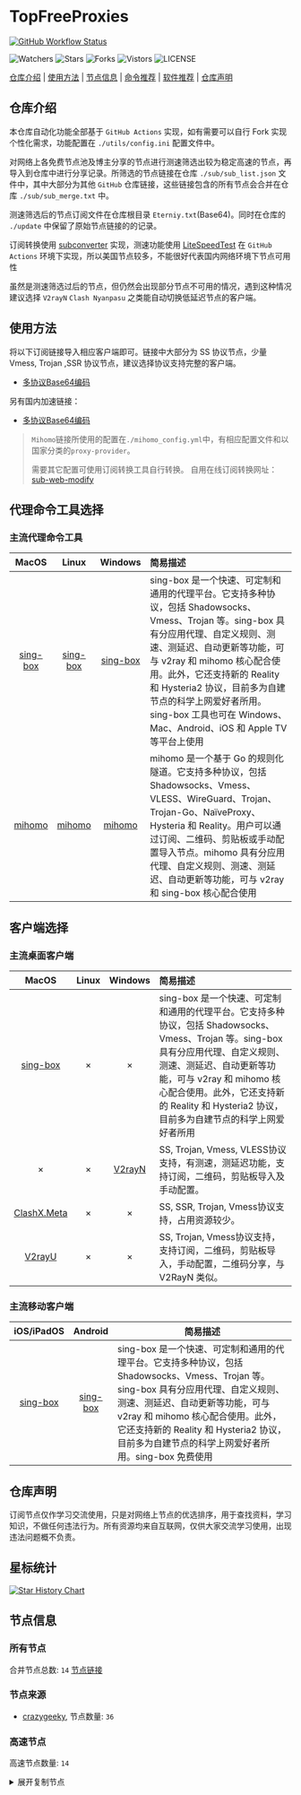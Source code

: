 # TopFreeProxies
[![GitHub Workflow Status](https://github.com/469138946ba5fa/docker-arch-subs-topfreeproxies/actions/workflows/actions.yml/badge.svg)](https://github.com/469138946ba5fa/docker-arch-subs-topfreeproxies/actions/workflows/actions.yml) 

![Watchers](https://img.shields.io/github/watchers/469138946ba5fa/docker-arch-subs-topfreeproxies) ![Stars](https://img.shields.io/github/stars/469138946ba5fa/docker-arch-subs-topfreeproxies) ![Forks](https://img.shields.io/github/forks/469138946ba5fa/docker-arch-subs-topfreeproxies) ![Vistors](https://visitor-badge.laobi.icu/badge?page_id=469138946ba5fa.docker-arch-subs-topfreeproxies) ![LICENSE](https://img.shields.io/badge/license-CC%20BY--SA%204.0-green.svg)

[仓库介绍](https://github.com/469138946ba5fa/docker-arch-subs-topfreeproxies/tree/master/topfreeproxies#仓库介绍) | [使用方法](https://github.com/469138946ba5fa/docker-arch-subs-topfreeproxies/tree/master/topfreeproxies#使用方法) | [节点信息](https://github.com/469138946ba5fa/docker-arch-subs-topfreeproxies/tree/master/topfreeproxies#节点信息) | [命令推荐](https://github.com/469138946ba5fa/docker-arch-subs-topfreeproxies/tree/master/topfreeproxies#代理命令工具选择) | [软件推荐](https://github.com/469138946ba5fa/docker-arch-subs-topfreeproxies/tree/master/topfreeproxies#客户端选择) | [仓库声明](https://github.com/469138946ba5fa/docker-arch-subs-topfreeproxies/tree/master/topfreeproxies#仓库声明)

## 仓库介绍
本仓库自动化功能全部基于 `GitHub Actions` 实现，如有需要可以自行 Fork 实现个性化需求，功能配置在 `./utils/config.ini` 配置文件中。

对网络上各免费节点池及博主分享的节点进行测速筛选出较为稳定高速的节点，再导入到仓库中进行分享记录。所筛选的节点链接在仓库 `./sub/sub_list.json` 文件中，其中大部分为其他 `GitHub` 仓库链接，这些链接包含的所有节点会合并在仓库 `./sub/sub_merge.txt` 中。

测速筛选后的节点订阅文件在仓库根目录 `Eterniy.txt`(Base64)。同时在仓库的 `./update` 中保留了原始节点链接的的记录。

订阅转换使用 [subconverter](https://github.com/tindy2013/subconverter) 实现，测速功能使用 [LiteSpeedTest](https://github.com/xxf098/LiteSpeedTest) 在 `GitHub Actions` 环境下实现，所以美国节点较多，不能很好代表国内网络环境下节点可用性

虽然是测速筛选过后的节点，但仍然会出现部分节点不可用的情况，遇到这种情况建议选择 `V2rayN` `Clash Nyanpasu` 之类能自动切换低延迟节点的客户端。

## 使用方法
将以下订阅链接导入相应客户端即可。链接中大部分为 SS 协议节点，少量 Vmess, Trojan ,SSR 协议节点，建议选择协议支持完整的客户端。

- [多协议Base64编码](https://raw.githubusercontent.com/469138946ba5fa/docker-arch-subs-topfreeproxies/master/topfreeproxies/Eterniy.txt)

另有国内加速链接：  

- [多协议Base64编码](https://gh-proxy.com/https://raw.githubusercontent.com/469138946ba5fa/docker-arch-subs-topfreeproxies/master/topfreeproxies/Eternity.txt)  

>`Mihomo`链接所使用的配置在`./mihomo_config.yml`中，有相应配置文件和以国家分类的`proxy-provider`。
>
>需要其它配置可使用订阅转换工具自行转换。
>自用在线订阅转换网址：[sub-web-modify](https://sub.v1.mk/)

## 代理命令工具选择
### 主流代理命令工具
|                            MacOS                             |                            Linux                             |                           Windows                            | 简易描述                                           |
| :----------------------------------------------------------: | :----------------------------------------------------------: | :----------------------------------------------------------: | :------------------------------------------------- |
| [sing-box](https://github.com/SagerNet/sing-box/releases) | [sing-box](https://github.com/SagerNet/sing-box/releases) | [sing-box](https://github.com/SagerNet/sing-box/releases) | 	sing-box 是一个快速、可定制和通用的代理平台。它支持多种协议，包括 Shadowsocks、Vmess、Trojan 等。sing-box 具有分应用代理、自定义规则、测速、测延迟、自动更新等功能，可与 v2ray 和 mihomo 核心配合使用。此外，它还支持新的 Reality 和 Hysteria2 协议，目前多为自建节点的科学上网爱好者所用。sing-box 工具也可在 Windows、Mac、Android、iOS 和 Apple TV 等平台上使用 |
| [mihomo](https://github.com/MetaCubeX/mihomo/releases) | [mihomo](https://github.com/MetaCubeX/mihomo/releases) | [mihomo](https://github.com/MetaCubeX/mihomo/releases) | mihomo 是一个基于 Go 的规则化隧道。它支持多种协议，包括 Shadowsocks、Vmess、VLESS、WireGuard、Trojan、Trojan-Go、NaïveProxy、Hysteria 和 Reality。用户可以通过订阅、二维码、剪贴板或手动配置导入节点。mihomo 具有分应用代理、自定义规则、测速、测延迟、自动更新等功能，可与 v2ray 和 sing-box 核心配合使用 |

## 客户端选择
### 主流桌面客户端
|                            MacOS                             |                            Linux                             |                           Windows                            | 简易描述                                           |
| :----------------------------------------------------------: | :----------------------------------------------------------: | :----------------------------------------------------------: | :------------------------------------------------- |
| [sing-box](https://testflight.apple.com/join/AcqO44FH) |                              ×                               |                              ×                               | 	sing-box 是一个快速、可定制和通用的代理平台。它支持多种协议，包括 Shadowsocks、Vmess、Trojan 等。sing-box 具有分应用代理、自定义规则、测速、测延迟、自动更新等功能，可与 v2ray 和 mihomo 核心配合使用。此外，它还支持新的 Reality 和 Hysteria2 协议，目前多为自建节点的科学上网爱好者所用 |
|                              ×                               |                              ×                               |      [V2rayN](https://github.com/2dust/v2rayN/releases)      | SS, Trojan, Vmess, VLESS协议支持，有测速，测延迟功能，支持订阅，二维码，剪贴板导入及手动配置。                 |
|   [ClashX.Meta](https://github.com/MetaCubeX/ClashX.Meta)   |                              ×                               |                              ×                               | SS, SSR, Trojan, Vmess协议支持，占用资源较少。                   |
|      [V2rayU](https://github.com/yanue/V2rayU/releases)      |                              ×                               |                              ×                               | SS, Trojan, Vmess协议支持，支持订阅，二维码，剪贴板导入，手动配置，二维码分享，与 V2RayN 类似。                        |

### 主流移动客户端
|                          iOS/iPadOS                          |                           Android                            | 简易描述                                                     |
| :----------------------------------------------------------: | :----------------------------------------------------------: | ------------------------------------------------------------ |
| [sing-box](https://testflight.apple.com/join/AcqO44FH) | [sing-box](https://github.com/SagerNet/sing-box/releases) | sing-box 是一个快速、可定制和通用的代理平台。它支持多种协议，包括 Shadowsocks、Vmess、Trojan 等。sing-box 具有分应用代理、自定义规则、测速、测延迟、自动更新等功能，可与 v2ray 和 mihomo 核心配合使用。此外，它还支持新的 Reality 和 Hysteria2 协议，目前多为自建节点的科学上网爱好者所用。sing-box 免费使用 |

## 仓库声明
订阅节点仅作学习交流使用，只是对网络上节点的优选排序，用于查找资料，学习知识，不做任何违法行为。所有资源均来自互联网，仅供大家交流学习使用，出现违法问题概不负责。

## 星标统计
<a href="https://star-history.com/#469138946ba5fa/docker-arch-subs-topfreeproxies&Date">
  <picture>
    <source media="(prefers-color-scheme: dark)" srcset="https://api.star-history.com/svg?repos=469138946ba5fa/docker-arch-subs-topfreeproxies&type=Date&theme=dark" />
    <source media="(prefers-color-scheme: light)" srcset="https://api.star-history.com/svg?repos=469138946ba5fa/docker-arch-subs-topfreeproxies&type=Date" />
    <img alt="Star History Chart" src="https://api.star-history.com/svg?repos=469138946ba5fa/docker-arch-subs-topfreeproxies&type=Date" />
  </picture>
</a>

## 节点信息
### 所有节点
合并节点总数: `14`
[节点链接](https://raw.githubusercontent.com/469138946ba5fa/docker-arch-subs-topfreeproxies/master/topfreeproxies/sub/sub_merge_base64.txt)

### 节点来源
- [crazygeeky](https://www.crazygeeky.com/), 节点数量: `36`

### 高速节点
高速节点数量: `14`
<details>
  <summary>展开复制节点</summary>

    trojan://0b1371aa-649d-41dc-9126-338c87936500@95.164.33.62:443?allowInsecure=1&sni=sourceforge.net&ws=1&wspath=%2525252Fwebsocket#_US_%E7%BE%8E%E5%9B%BD%202
    vmess://eyJ2IjoiMiIsInBzIjoiX1VTX+e+juWbvSIsImFkZCI6InJ1c3NpYS5jb20iLCJwb3J0IjoiODg4MCIsInR5cGUiOiJub25lIiwiaWQiOiI2NGE1N2I1Zi00NWUwLTQwYzMtODMxNi05N2QwZmY1M2ZkOTYiLCJhaWQiOiIwIiwibmV0Ijoid3MiLCJwYXRoIjoiL2FwaS92My9kb3dubG9hZC5nZXRGaWxlIiwiaG9zdCI6InNzc3ViLnYyLjAwMS5zc3JzdWIuY29tIiwidGxzIjoiIn0=
    vmess://eyJ2IjoiMiIsInBzIjoiX0NOX+S4reWbvS0+8J+HuvCfh7hfVVNf576O5Zu9IDIiLCJhZGQiOiJkYXRhLXVzLXYxLnNod2pma3cuY24iLCJwb3J0IjoiMjA0MDEiLCJ0eXBlIjoibm9uZSIsImlkIjoiYjE0NzhlMjQtNDkxNi0zYWJlLThmMTctMTU5MzEwMTJlY2JlIiwiYWlkIjoiMCIsIm5ldCI6IndzIiwicGF0aCI6Ii9kZWJpYW4iLCJob3N0IjoiZGF0YS11cy12MS5zaHdqZmt3LmNuIiwidGxzIjoiIn0=
    vmess://eyJ2IjoiMiIsInBzIjoiX0NOX+S4reWbvS0+8J+HuvCfh7hfVVNf576O5Zu9IiwiYWRkIjoiMTAzLjE4NC40NS4xOTEiLCJwb3J0IjoiMjA5NSIsInR5cGUiOiJub25lIiwiaWQiOiJiM2M3NmYwZS1mMmM2LTQ1MTgtOWRkYy1iMjFiMzMzOWQ1NTAiLCJhaWQiOiIwIiwibmV0Ijoid3MiLCJwYXRoIjoiL2IzYzc2ZjBlLWYyYzYtNDUxOC05ZGRjLWIyMWIzMzM5ZDU1MC12bSIsImhvc3QiOiJybi55aWNhbm55LmNvbSIsInRscyI6IiJ9
    vmess://eyJ2IjoiMiIsInBzIjoiX1VTX+e+juWbvSAzIiwiYWRkIjoiY2ZjZG4xLnNhbmZlbmNkbjkuY29tIiwicG9ydCI6IjIwOTUiLCJ0eXBlIjoibm9uZSIsImlkIjoiZTgzZjI3YzQtYjFjYi00MzExLTkwN2MtZWExNmQzMjM0OGUxIiwiYWlkIjoiMCIsIm5ldCI6IndzIiwicGF0aCI6Ii92aWRlby9xWVp1ZTR6YVdTIiwiaG9zdCI6InVzODJwUnp4RE1iLmZ6YnFmcnNlLnh5eiIsInRscyI6IiJ9
    ss://Y2hhY2hhMjAtaWV0Zi1wb2x5MTMwNTpsV2FHUFZGam1uYWc@205.134.180.139:443#_US_%E7%BE%8E%E5%9B%BD%204
    vmess://eyJ2IjoiMiIsInBzIjoiX0NOX+S4reWbvS0+8J+HuvCfh7hfVVNf576O5Zu9IDMiLCJhZGQiOiIxODMuMjQwLjE3OS4yMDciLCJwb3J0IjoiMzAwMTMiLCJ0eXBlIjoibm9uZSIsImlkIjoiNWJkNTg5OWEtNGI3OC00ZDc1LTg1NzAtNGQyMWI0MzQyMmM0IiwiYWlkIjoiMCIsIm5ldCI6InRjcCIsInBhdGgiOiIvdmlkZW8vcVladWU0emFXUyIsImhvc3QiOiJ1czgycFJ6eERNYi5memJxZnJzZS54eXoiLCJ0bHMiOiIifQ==
    trojan://TNDSJfNv@36.151.195.48:4603?allowInsecure=0#_GB_%E8%8B%B1%E5%9B%BD%202
    ss://YWVzLTEyOC1nY206c2hhZG93c29ja3M@212.102.53.80:443#_GB_%E8%8B%B1%E5%9B%BD
    vmess://eyJ2IjoiMiIsInBzIjoiX1JVX+S/hOe9l+aWr+iBlOmCpiIsImFkZCI6IjQ1LjEzNi4yNDUuMjQwIiwicG9ydCI6IjEyOTEwIiwidHlwZSI6Im5vbmUiLCJpZCI6IjgyNTljYjFjLWRkNmMtNDczOS05Yzg4LWFmNTUwZDk3NzUyNSIsImFpZCI6IjAiLCJuZXQiOiJ3cyIsInBhdGgiOiIvIiwiaG9zdCI6IiIsInRscyI6InRscyJ9
    ss://Y2hhY2hhMjAtaWV0Zi1wb2x5MTMwNToxWVBRMVppbXpRcDJmaTRJcG5BSDVp@103.229.81.118:443#_NL_%E8%8D%B7%E5%85%B0
    ss://YWVzLTI1Ni1nY206VEV6amZBWXEySWp0dW9T@51.77.53.200:6679#_PL_%E6%B3%A2%E5%85%B0
    trojan://telegram-id-privatevpns@18.199.1.86:22222?allowInsecure=1&sni=trojan.burgerip.co.uk#_DE_%E5%BE%B7%E5%9B%BD
    

</details>
